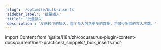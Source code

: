 ```yaml
---
'slug': '/optimize/bulk-inserts'
'sidebar_label': '批量插入'
'title': '批量插入'
'description': '发送较少的插入，每个插入包含更多的数据，将减少所需的写入次数。'
---
```


import Content from '@site/i18n/zh/docusaurus-plugin-content-docs/current/best-practices/_snippets/_bulk_inserts.md';

<Content />
